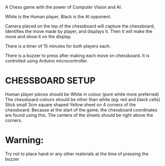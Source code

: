 A Chess game with the power of Computer Vision and AI.

White is the Human player, Black is the AI opponent.

Camera placed on the top of the chessboard will capture the chessboard, Identifies the move made by player, and displays it.
Then It will make the move and show it on the display.

There is a timer of 15 minutes for both players each.

There is a buzzer to press after making each move on chessboard. It is controlled using Arduino microcontroller.


# CHESSBOARD SETUP
Human player pieces should be White in colour (pure white more preferred)
The chessboard colours should be other than white (eg: red and black cells)
Stick small 3cm square shaped Yellow sheet on 4 corners of the chessboard. Because at the start of the game, the chessboard coordinates are found using this. The centers of the sheets should be right above the corners.

# Warning:
Try not to place hand or any other materials at the time of pressing the buzzer
